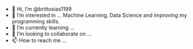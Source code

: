- 👋 Hi, I’m @brittosias1199
- 👀 I’m interested in ... Machine Learning, Data Science and improving my programming skills.
- 🌱 I’m currently learning ...
- 💞️ I’m looking to collaborate on ...
- 📫 How to reach me ...

<!---
brittosias1199/brittosias1199 is a ✨ special ✨ repository because its `README.md` (this file) appears on your GitHub profile.
You can click the Preview link to take a look at your changes.
--->
